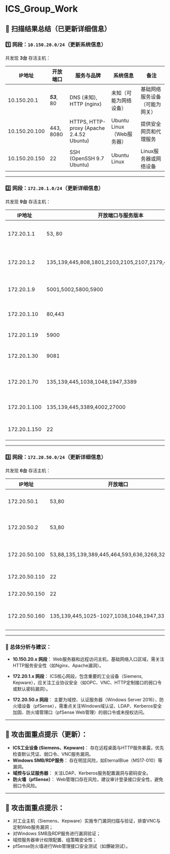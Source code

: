 # ICS_Group_Work
## 📌 扫描结果总结（已更新详细信息）

### 1️⃣ 网段：`10.150.20.0/24`（更新系统信息）
共发现 **3台** 存活主机：

| IP地址         | 开放端口               | 服务与品牌                             | 系统信息                   | 备注                                 |
|----------------|-----------------------|-----------------------------------------|---------------------------|----------------------------|
| 10.150.20.1    | ***53***, 80                | DNS (未知), HTTP (nginx)                  | 未知（可能为网络设备）     | 基础网络服务设备（可能为网关）|
| 10.150.20.100  | 443, 8080             | HTTPS, HTTP-proxy (Apache 2.4.52 Ubuntu) | Ubuntu Linux（Web服务器） | 提供安全网页和代理服务       |
| 10.150.20.150  | 22                    | SSH (OpenSSH 9.7 Ubuntu)                  | Ubuntu Linux              | Linux服务器或网络设备      |

---

### 2️⃣ 网段：`172.20.1.0/24`（更新详细信息）
共发现 **9台** 存活主机：

| IP地址        | 开放端口与服务版本                                                                                         | 服务与品牌                                 | 系统信息                             | 备注                                  |
|---------------|---------------------------------------------------------------------|-------------------------------------------|-------------------------------------|------------------------------------------|
| 172.20.1.1    | 53, 80                                                               | DNS (Unbound), HTTP (nginx)               | Linux                                 | 网关或基础网络设施                      |
| 172.20.1.2    | 135,139,445,808,1801,2103,2105,2107,2179,4002,27000                   | Windows RPC, SMB, FlexLM许可服务          | Windows                               | 应用服务器或许可服务器                   |
| 172.20.1.9    | 5001,5002,5800,5900                                                  | Siemens Sm@rtClient VNC                   | Siemens工控系统                      | 工业控制系统人机界面（Siemens）          |
| 172.20.1.10   | 80,443                                                               | Siemens定制HTTP(S)服务                    | Siemens工业设备                       | 工业设备Web接口                         |
| 172.20.1.19   | 5900                                                                 | VNC（3.8）                               | 未明确                               | 远程桌面控制系统                         |
| 172.20.1.30   | 9081                                                                 | Cisco AQOS监控界面                       | Cisco设备                            | Cisco设备（HTTP服务）                   |
| 172.20.1.70   | 135,139,445,1038,1048,1947,3389                                      | Kepware OPC, SafeNet HASP                | Windows 7 Enterprise N SP1           | ICS控制主机（KEPWARE服务器）            |
| 172.20.1.100  | 135,139,445,3389,4002,27000                                          | RDP, FlexLM许可管理                      | Windows 10                           | 工程工作站                              |
| 172.20.1.150  | 22                                                                   | SSH (OpenSSH 9.7 Ubuntu)                  | Ubuntu Linux                          | Linux服务器或网络设备                  |

---

### 3️⃣ 网段：`172.20.50.0/24`（更新详细信息）
共发现 **6台** 存活主机：

| IP地址          | 开放端口                                                           | 服务与版本                                           | 系统信息                       | 备注                                  |
|-----------------|--------------------------------------------------------------------|-----------------------------------------------------|-----------------------------|----------------------------|
| 172.20.50.1     | 53,80                                                              | DNS, HTTP (pfSense/nginx)                            | FreeBSD 11.2 (pfSense)      | 网络基础设施或网关设备（防火墙） |
| 172.20.50.2     | 53,80                                                              | DNS (Unbound), HTTP (pfSense/nginx)                  | FreeBSD 11.2                       | 备用网络设备或防火墙                |
| 172.20.50.100   | 53,88,135,139,389,445,464,593,636,3268,3269,3389                   | Active Directory, Kerberos, LDAP, SMB                 | Windows Server 2016 Standard       | Windows域控制器或认证服务器          |
| 172.20.50.110   | 22                                                                 | SSH (OpenSSH 9.7 Ubuntu)                             | Ubuntu Linux                       | Linux服务器或网络设备                 |
| 172.20.50.150   | 22                                                                 | SSH (OpenSSH 9.7 Ubuntu)                             | Ubuntu Linux                       | Linux服务器或网络设备                 |
| 172.20.50.160   | 135,139,445,1025-1027,1038,1048,1947,3389                          | Kepware OPC, SafeNet HASP                            | Windows 7 Enterprise N SP1         | ICS控制主机（KEPWARE服务器）          |

---

### 📝 总体分析与建议：
- **10.150.20.x 网段**：
  Web服务器和远程访问主机，基础网络入口区域，需关注HTTP服务安全性（如Nginx、Apache漏洞）。

- **172.20.1.x 网段**：
  ICS核心网段，包含重要的工业设备（Siemens, Kepware），应关注工业协议安全（如OPC、VNC、HTTP定制接口的弱口令或默认密码漏洞）。

- **172.20.50.x 网段**：
  主要为域控、认证服务器（Windows Server 2016）、防火墙设备（pfSense），需重点关注Windows域认证、LDAP、Kerberos安全加固、防火墙管理口（pfSense Web管理）的弱口令或未授权访问。

---

## 🎯 攻击面重点提示（更新）：
- **ICS工业设备 (Siemens、Kepware)**：
  存在远程桌面与HTTP服务暴露，优先检查默认凭证、弱口令、VNC服务漏洞。
- **Windows SMB/RDP服务**：
  存在明显风险，如EternalBlue（MS17-010）等漏洞。
- **域控与认证服务器**：
  关注LDAP、Kerberos服务配置漏洞与密码安全。
- **防火墙（pfSense）**：
  Web管理口存在风险，建议审计登录接口安全性，避免弱口令风险。

---

## 🎯 攻击面重点提示：
- 对工业主机（Siemens、Kepware）实施专门漏洞扫描与验证，排查VNC与定制Web服务漏洞；
- 对Windows SMB及RDP服务进行漏洞验证；
- 域控服务器审计权限配置、组策略安全性；
- pfSense防火墙进行Web管理接口安全测试（如爆破测试）。
